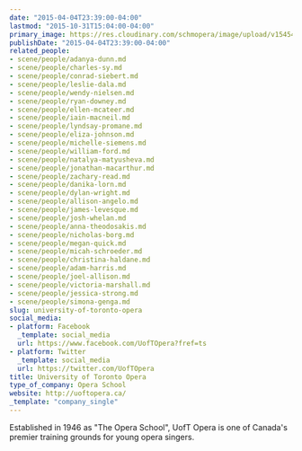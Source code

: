 ```yaml
---
date: "2015-04-04T23:39:00-04:00"
lastmod: "2015-10-31T15:04:00-04:00"
primary_image: https://res.cloudinary.com/schmopera/image/upload/v1545409169/media/webhook-uploads/1446318219559/Logo---UofT.jpg.jpg
publishDate: "2015-04-04T23:39:00-04:00"
related_people:
- scene/people/adanya-dunn.md
- scene/people/charles-sy.md
- scene/people/conrad-siebert.md
- scene/people/leslie-dala.md
- scene/people/wendy-nielsen.md
- scene/people/ryan-downey.md
- scene/people/ellen-mcateer.md
- scene/people/iain-macneil.md
- scene/people/lyndsay-promane.md
- scene/people/eliza-johnson.md
- scene/people/michelle-siemens.md
- scene/people/william-ford.md
- scene/people/natalya-matyusheva.md
- scene/people/jonathan-macarthur.md
- scene/people/zachary-read.md
- scene/people/danika-lorn.md
- scene/people/dylan-wright.md
- scene/people/allison-angelo.md
- scene/people/james-levesque.md
- scene/people/josh-whelan.md
- scene/people/anna-theodosakis.md
- scene/people/nicholas-borg.md
- scene/people/megan-quick.md
- scene/people/micah-schroeder.md
- scene/people/christina-haldane.md
- scene/people/adam-harris.md
- scene/people/joel-allison.md
- scene/people/victoria-marshall.md
- scene/people/jessica-strong.md
- scene/people/simona-genga.md
slug: university-of-toronto-opera
social_media:
- platform: Facebook
  _template: social_media
  url: https://www.facebook.com/UofTOpera?fref=ts
- platform: Twitter
  _template: social_media
  url: https://twitter.com/UofTOpera
title: University of Toronto Opera
type_of_company: Opera School
website: http://uoftopera.ca/
_template: "company_single"
---
```


<p>
	<span style="font-weight: normal;">Established in 1946 as "The Opera School", UofT Opera is one of Canada's premier training grounds for young opera singers.</span><br>
</p>
